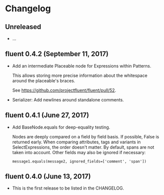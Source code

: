 # Changelog

## Unreleased

  - …

## fluent 0.4.2 (September 11, 2017)

  - Add an intermediate Placeable node for Expressions within Patterns.

    This allows storing more precise information about the whitespace around
    the placeable's braces.

    See https://github.com/projectfluent/fluent/pull/52.

  - Serializer: Add newlines around standalone comments.

## fluent 0.4.1 (June 27, 2017)

  - Add BaseNode.equals for deep-equality testing.

    Nodes are deeply compared on a field by field basis. If possible, False is
    returned early. When comparing attributes, tags and variants in
    SelectExpressions, the order doesn't matter. By default, spans are not
    taken into account.  Other fields may also be ignored if necessary:

        message1.equals(message2, ignored_fields=['comment', 'span'])

## fluent 0.4.0 (June 13, 2017)

  - This is the first release to be listed in the CHANGELOG.
